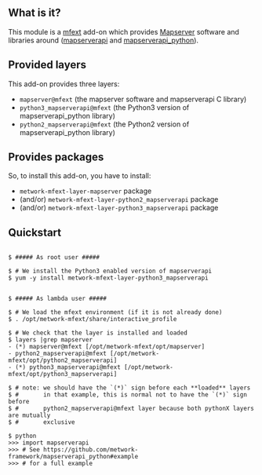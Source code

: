## What is it?

This module is a [mfext](https://github.com/metwork-framework/mfext) add-on which
provides [Mapserver](https://mapserver.org) software and libraries around 
([mapserverapi](https://github.com/metwork-framework/mapserverapi) and 
[mapserverapi_python](https://github.com/metwork-framework/mapserverapi_python)).

## Provided layers

This add-on provides three layers:

- `mapserver@mfext` (the mapserver software and mapserverapi C library)
- `python3_mapserverapi@mfext` (the Python3 version of mapserverapi_python library)
- `python2_mapserverapi@mfext` (the Python2 version of mapserverapi_python library)

## Provides packages

So, to install this add-on, you have to install:

- `metwork-mfext-layer-mapserver` package
- (and/or) `metwork-mfext-layer-python2_mapserverapi` package
- (and/or) `metwork-mfext-layer-python3_mapserverapi` package

## Quickstart

```console

$ ##### As root user #####

$ # We install the Python3 enabled version of mapserverapi
$ yum -y install metwork-mfext-layer-python3_mapserverapi


$ ##### As lambda user #####

$ # We load the mfext environment (if it is not already done)
$ . /opt/metwork-mfext/share/interactive_profile

$ # We check that the layer is installed and loaded
$ layers |grep mapserver
- (*) mapserver@mfext [/opt/metwork-mfext/opt/mapserver]
- python2_mapserverapi@mfext [/opt/metwork-mfext/opt/python2_mapserverapi]
- (*) python3_mapserverapi@mfext [/opt/metwork-mfext/opt/python3_mapserverapi]

$ # note: we should have the `(*)` sign before each **loaded** layers
$ #       in that example, this is normal not to have the `(*)` sign before
$ #       python2_mapserverapi@mfext layer because both pythonX layers are mutually
$ #       exclusive

$ python
>>> import mapserverapi
>>> # See https://github.com/metwork-framework/mapserverapi_python#example
>>> # for a full example
```
